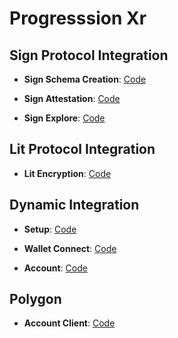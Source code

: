 # Progresssion Xr

## Sign Protocol Integration

-   **Sign Schema Creation**: [Code](https://github.com/ProgressionXR-eth-sanfrancisco/xr-frontend/blob/0a9e702d3a353d2383fb6208c717f5f134e06fd7/src/components/workout-modal.tsx#L72)

-   **Sign Attestation**: [Code](https://github.com/ProgressionXR-eth-sanfrancisco/xr-frontend/blob/0a9e702d3a353d2383fb6208c717f5f134e06fd7/src/components/workout-modal.tsx#L81)

-   **Sign Explore**: [Code](https://github.com/ProgressionXR-eth-sanfrancisco/xr-frontend/blob/0a9e702d3a353d2[…]6208c717f5f134e06fd7/src/components/health/EndWorkoutButton.tsx)

## Lit Protocol Integration

-   **Lit Encryption**: [Code](https://github.com/ProgressionXR-eth-sanfrancisco/xr-frontend/blob/12b36b7ca378992c4a3cf58de2f15c78c49ad743/src/hooks/useLitEncryption.tsx#L22)

## Dynamic Integration

-   **Setup**: [Code](https://github.com/ProgressionXR-eth-sanfrancisco/xr-frontend/blob/e0019dc640e6a5e1caa6ab61c2aec210a144fcbb/src/components/OnchainProviders.tsx#L33)

-   **Wallet Connect**: [Code](https://github.com/ProgressionXR-eth-sanfrancisco/xr-frontend/blob/e0019dc640e6a5e1caa6ab61c2aec210a144fcbb/src/components/layout/Layout.tsx#L99)

-   **Account**: [Code](https://github.com/ProgressionXR-eth-sanfrancisco/xr-frontend/blob/e0019dc640e6a5e1caa6ab61c2aec210a144fcbb/src/hooks/useMorphBiconomyAcc.tsx#L15)

## Polygon

-   **Account Client**: [Code](https://github.com/ProgressionXR-eth-sanfrancisco/xr-frontend/blob/0a9e702d3a353d2383fb6208c717f5f134e06fd7/src/components/workout-modal.tsx#L23)
